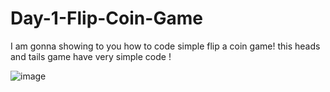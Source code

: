 # Day-1-Flip-Coin-Game
I am gonna showing to you how to code simple flip a coin game! this heads and tails game have very simple code !

![image](https://github.com/SkyNith/Day-1-Flip-Coin-Game/assets/114797570/f32c9f79-c343-450c-8938-154dc281b488)
